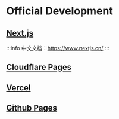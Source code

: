 # Official Development

## [Next.js](https://nextjs.org/showcase)

:::info
中文文档：https://www.nextjs.cn/
:::

## [Cloudflare Pages](https://pages.cloudflare.com/)

## [Vercel](https://vercel.com/)

## [Github Pages](https://docs.github.com/en/pages)
